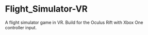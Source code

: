# Flight_Simulator-VR
A flight simulator game in VR. Build for the Oculus Rift with Xbox One controller input.
